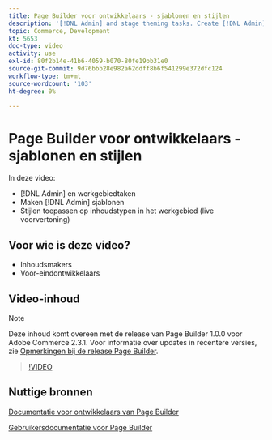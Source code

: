 ```yaml
---
title: Page Builder voor ontwikkelaars - sjablonen en stijlen
description: '[!DNL Admin] and stage theming tasks. Create [!DNL Admin] ​. Pas stijlen toe op inhoudstypen in het werkgebied (live voorvertoning).'
topic: Commerce, Development
kt: 5653
doc-type: video
activity: use
exl-id: 80f2b14e-41b6-4059-b070-80fe19bb31e0
source-git-commit: 9d76bbb28e982a62ddff8b6f541299e372dfc124
workflow-type: tm+mt
source-wordcount: '103'
ht-degree: 0%

---
```


# Page Builder voor ontwikkelaars - sjablonen en stijlen

In deze video:

- [!DNL Admin] en werkgebiedtaken
- Maken [!DNL Admin] sjablonen &#x200B;
- Stijlen toepassen op inhoudstypen in het werkgebied (live voorvertoning)

## Voor wie is deze video?

- Inhoudsmakers
- Voor-eindontwikkelaars

## Video-inhoud

>[!NOTE]
>
>Deze inhoud komt overeen met de release van Page Builder 1.0.0 voor Adobe Commerce 2.3.1. Voor informatie over updates in recentere versies, zie [Opmerkingen bij de release Page Builder](https://devdocs.magento.com/page-builder/docs/release-notes.html).

>[!VIDEO](https://video.tv.adobe.com/v/35712?quality=12&learn=on)

## Nuttige bronnen

[Documentatie voor ontwikkelaars van Page Builder](https://devdocs.magento.com/page-builder/docs/index.html)

[Gebruikersdocumentatie voor Page Builder](https://docs.magento.com/user-guide/cms/page-builder.html)
